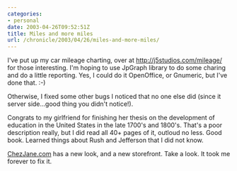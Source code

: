 ```yaml
--- 
categories:
- personal
date: 2003-04-26T09:52:51Z
title: Miles and more miles
url: /chronicle/2003/04/26/miles-and-more-miles/
---
```


I've put up my car mileage charting, over at <a href="http://j5studios.com/mileage/">http://j5studios.com/mileage/</a> for those interesting.  I'm hoping to use JpGraph library to do some charing and do a little reporting.  Yes, I could do it  OpenOffice, or Gnumeric, but I've done that.  :-)

Otherwise, I fixed some other bugs I noticed that no one else did (since it server side...good thing you didn't notice!).

Congrats to my girlfriend for finishing her thesis on the development of education in the United States in the late 1700's and 1800's.  That's a poor description really, but I did read all 40+ pages of it, outloud no less.  Good book.  Learned things about Rush and Jefferson that I did not know.

<a href="http://www.chezjane.com">ChezJane.com</a> has a new look, and a new storefront.  Take a look.  It took me forever to fix it.
